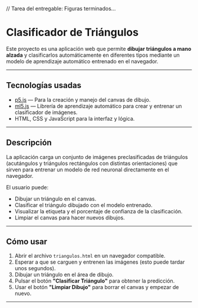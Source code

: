 // Tarea del entregable: Figuras terminados...

# Clasificador de Triángulos

Este proyecto es una aplicación web que permite **dibujar triángulos a mano alzada** y clasificarlos automáticamente en diferentes tipos mediante un modelo de aprendizaje automático entrenado en el navegador.

---

## Tecnologías usadas

- [p5.js](https://p5js.org/) — Para la creación y manejo del canvas de dibujo.
- [ml5.js](https://ml5js.org/) — Librería de aprendizaje automático para crear y entrenar un clasificador de imágenes.
- HTML, CSS y JavaScript para la interfaz y lógica.

---

## Descripción

La aplicación carga un conjunto de imágenes preclasificadas de triángulos (acutángulos y triángulos rectángulos con distintas orientaciones) que sirven para entrenar un modelo de red neuronal directamente en el navegador.

El usuario puede:

- Dibujar un triángulo en el canvas.
- Clasificar el triángulo dibujado con el modelo entrenado.
- Visualizar la etiqueta y el porcentaje de confianza de la clasificación.
- Limpiar el canvas para hacer nuevos dibujos.

---

## Cómo usar

1. Abrir el archivo `triangulos.html` en un navegador compatible.
2. Esperar a que se carguen y entrenen las imágenes (esto puede tardar unos segundos).
3. Dibujar un triángulo en el área de dibujo.
4. Pulsar el botón **"Clasificar Triángulo"** para obtener la predicción.
5. Usar el botón **"Limpiar Dibujo"** para borrar el canvas y empezar de nuevo.

---